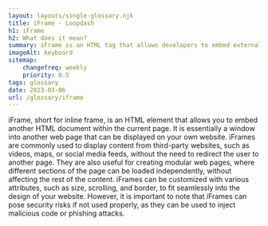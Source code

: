 ```yaml
--- 
layout: layouts/single-glossary.njk
title: iFrame - Loopdash
h1: iFrame
h2: What does it mean?
summary: iFrame is an HTML tag that allows developers to embed external content within a webpage, which can be used in Wordpress to display content from other websites or applications.
imageAlt: keyboard
sitemap:
	changefreq: weekly
	priority: 0.5
tags: glossary
date: 2023-03-06
url: /glossary/iframe
---
```


iFrame, short for inline frame, is an HTML element that allows you to embed another HTML document within the current page. It is essentially a window into another web page that can be displayed on your own website. iFrames are commonly used to display content from third-party websites, such as videos, maps, or social media feeds, without the need to redirect the user to another page. They are also useful for creating modular web pages, where different sections of the page can be loaded independently, without affecting the rest of the content. iFrames can be customized with various attributes, such as size, scrolling, and border, to fit seamlessly into the design of your website. However, it is important to note that iFrames can pose security risks if not used properly, as they can be used to inject malicious code or phishing attacks.